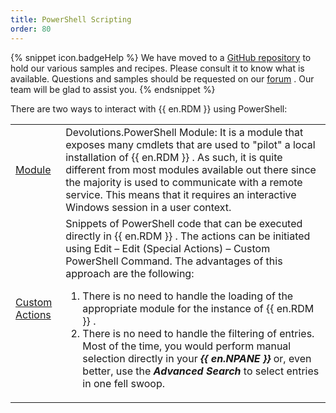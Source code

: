 ```yaml
---
title: PowerShell Scripting
order: 80
---
```

{% snippet icon.badgeHelp %} 
We have moved to a [GitHub repository](https://github.com/Devolutions/RDMSamples-ps) to hold our various samples and recipes. Please consult it to know what is available. Questions and samples should be requested on our [forum](https://forum.devolutions.net/product/powershell-module) . Our team will be glad to assist you. 
{% endsnippet %}
 
There are two ways to interact with {{ en.RDM }} using PowerShell:  

<table>
	<tr>
		<td>

[Module](/rdm/windows/powershell-scripting/powershell-module/) 
		</td>
		<td>
Devolutions.PowerShell Module: It is a module that exposes many cmdlets that are used to "pilot" a local installation of {{ en.RDM }} . As such, it is quite different from most modules available out there since the majority is used to communicate with a remote service. This means that it requires an interactive Windows session in a user context. 
		</td>
	</tr>
	<tr>
		<td>
[Custom Actions](/rdm/windows/powershell-scripting/custom-powershell-commands/) 
		</td>
		<td>
Snippets of PowerShell code that can be executed directly in {{ en.RDM }} . The actions can be initiated using Edit – Edit (Special Actions) – Custom PowerShell Command. The advantages of this approach are the following:  

1. There is no need to handle the loading of the appropriate module for the instance of {{ en.RDM }} . 
1. There is no need to handle the filtering of entries. Most of the time, you would perform manual selection directly in your ***{{ en.NPANE }}*** or, even better, use the ***Advanced Search*** to select entries in one fell swoop. 
		</td>
	</tr>
</table>



